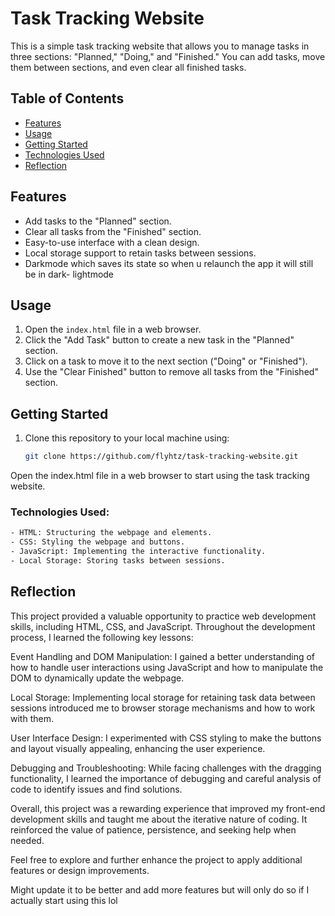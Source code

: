 # Task Tracking Website

This is a simple task tracking website that allows you to manage tasks in three sections: "Planned," "Doing," and "Finished." You can add tasks, move them between sections, and even clear all finished tasks.

## Table of Contents

- [Features](#features)
- [Usage](#usage)
- [Getting Started](#getting-started)
- [Technologies Used](#technologies-used)
- [Reflection](#reflection)

## Features

- Add tasks to the "Planned" section.
- Clear all tasks from the "Finished" section.
- Easy-to-use interface with a clean design.
- Local storage support to retain tasks between sessions.
- Darkmode which saves its state so when u relaunch the app it will still be in dark- lightmode

## Usage

1. Open the `index.html` file in a web browser.
2. Click the "Add Task" button to create a new task in the "Planned" section.
3. Click on a task to move it to the next section ("Doing" or "Finished").
4. Use the "Clear Finished" button to remove all tasks from the "Finished" section.

## Getting Started

1. Clone this repository to your local machine using:

   ```bash
   git clone https://github.com/flyhtz/task-tracking-website.git
   ```

Open the index.html file in a web browser to start using the task tracking website.
### Technologies Used:
```txt
- HTML: Structuring the webpage and elements.
- CSS: Styling the webpage and buttons.
- JavaScript: Implementing the interactive functionality.
- Local Storage: Storing tasks between sessions.
```
## Reflection
This project provided a valuable opportunity to practice web development skills, including HTML, CSS, and JavaScript. Throughout the development process, I learned the following key lessons:

Event Handling and DOM Manipulation: I gained a better understanding of how to handle user interactions using JavaScript and how to manipulate the DOM to dynamically update the webpage.

Local Storage: Implementing local storage for retaining task data between sessions introduced me to browser storage mechanisms and how to work with them.

User Interface Design: I experimented with CSS styling to make the buttons and layout visually appealing, enhancing the user experience.

Debugging and Troubleshooting: While facing challenges with the dragging functionality, I learned the importance of debugging and careful analysis of code to identify issues and find solutions.

Overall, this project was a rewarding experience that improved my front-end development skills and taught me about the iterative nature of coding. It reinforced the value of patience, persistence, and seeking help when needed.

Feel free to explore and further enhance the project to apply additional features or design improvements.

Might update it to be better and add more features but will only do so if I actually start using this lol